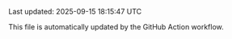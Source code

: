 Last updated: 2025-09-15 18:15:47 UTC

This file is automatically updated by the GitHub Action workflow.
